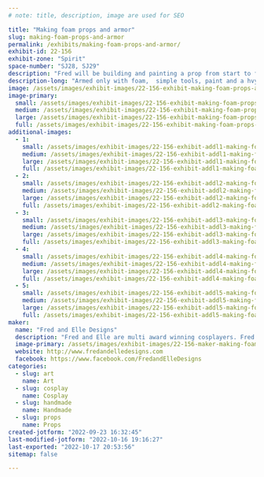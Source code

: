 ```yaml
---
# note: title, description, image are used for SEO

title: "Making foam props and armor"
slug: making-foam-props-and-armor
permalink: /exhibits/making-foam-props-and-armor/
exhibit-id: 22-156
exhibit-zone: "Spirit"
space-number: "SJ28, SJ29"
description: "Fred will be building and painting a prop from start to finish"
description-long: "Armed only with foam,  simple tools, paint and a hvy dose of imagination watch Fred create a prop from start to finish. No idea what it&#039;ll be.... depends on his mood. "
image: /assets/images/exhibit-images/22-156-exhibit-making-foam-props-and-armor-fb-img-1659701086773-large.jpg
image-primary: 
  small: /assets/images/exhibit-images/22-156-exhibit-making-foam-props-and-armor-fb-img-1659701086773-small.jpg
  medium: /assets/images/exhibit-images/22-156-exhibit-making-foam-props-and-armor-fb-img-1659701086773-medium.jpg
  large: /assets/images/exhibit-images/22-156-exhibit-making-foam-props-and-armor-fb-img-1659701086773-large.jpg
  full: /assets/images/exhibit-images/22-156-exhibit-making-foam-props-and-armor-fb-img-1659701086773-full.jpg
additional-images: 
  - 1:
    small: /assets/images/exhibit-images/22-156-exhibit-addl1-making-foam-props-and-armor-fb-img-1659701075618-small.jpg
    medium: /assets/images/exhibit-images/22-156-exhibit-addl1-making-foam-props-and-armor-fb-img-1659701075618-medium.jpg
    large: /assets/images/exhibit-images/22-156-exhibit-addl1-making-foam-props-and-armor-fb-img-1659701075618-large.jpg
    full: /assets/images/exhibit-images/22-156-exhibit-addl1-making-foam-props-and-armor-fb-img-1659701075618-full.jpg
  - 2:
    small: /assets/images/exhibit-images/22-156-exhibit-addl2-making-foam-props-and-armor-fb-img-1661855123103-small.jpg
    medium: /assets/images/exhibit-images/22-156-exhibit-addl2-making-foam-props-and-armor-fb-img-1661855123103-medium.jpg
    large: /assets/images/exhibit-images/22-156-exhibit-addl2-making-foam-props-and-armor-fb-img-1661855123103-large.jpg
    full: /assets/images/exhibit-images/22-156-exhibit-addl2-making-foam-props-and-armor-fb-img-1661855123103-full.jpg
  - 3:
    small: /assets/images/exhibit-images/22-156-exhibit-addl3-making-foam-props-and-armor-fred-and-elle2-small.jpg
    medium: /assets/images/exhibit-images/22-156-exhibit-addl3-making-foam-props-and-armor-fred-and-elle2-medium.jpg
    large: /assets/images/exhibit-images/22-156-exhibit-addl3-making-foam-props-and-armor-fred-and-elle2-large.jpg
    full: /assets/images/exhibit-images/22-156-exhibit-addl3-making-foam-props-and-armor-fred-and-elle2-full.jpg
  - 4:
    small: /assets/images/exhibit-images/22-156-exhibit-addl4-making-foam-props-and-armor-fred-and-elle5-small.jpg
    medium: /assets/images/exhibit-images/22-156-exhibit-addl4-making-foam-props-and-armor-fred-and-elle5-medium.jpg
    large: /assets/images/exhibit-images/22-156-exhibit-addl4-making-foam-props-and-armor-fred-and-elle5-large.jpg
    full: /assets/images/exhibit-images/22-156-exhibit-addl4-making-foam-props-and-armor-fred-and-elle5-full.jpg
  - 5:
    small: /assets/images/exhibit-images/22-156-exhibit-addl5-making-foam-props-and-armor-fred-and-elle-small.jpg
    medium: /assets/images/exhibit-images/22-156-exhibit-addl5-making-foam-props-and-armor-fred-and-elle-medium.jpg
    large: /assets/images/exhibit-images/22-156-exhibit-addl5-making-foam-props-and-armor-fred-and-elle-large.jpg
    full: /assets/images/exhibit-images/22-156-exhibit-addl5-making-foam-props-and-armor-fred-and-elle-full.jpg
maker: 
  name: "Fred and Elle Designs"
  description: "Fred and Elle are multi award winning cosplayers. Fred makes props and paints stuff... Elle sews, directs and provides common sense. "
  image-primary: /assets/images/exhibit-images/22-156-maker-making-foam-props-and-armor-received-738038263208228-medium.jpeg
  website: http://www.fredandelledesigns.com
  facebook: https://www.facebook.com/FredandElleDesigns
categories: 
  - slug: art
    name: Art
  - slug: cosplay
    name: Cosplay
  - slug: handmade
    name: Handmade
  - slug: props
    name: Props
created-jotform: "2022-09-23 16:32:45"
last-modified-jotform: "2022-10-16 19:16:27"
last-exported: "2022-10-17 20:53:56"
sitemap: false

---
```

